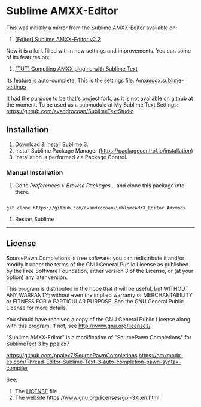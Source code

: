 # Sublime AMXX-Editor

This was initially a mirror from the Sublime AMXX-Editor available on:

1. [[Editor] Sublime AMXX-Editor v2.2](https://forums.alliedmods.net/showthread.php?t=284385)


Now it is a fork filled within new settings and improvements. You can some of its features on:

1. [[TUT] Compiling AMXX plugins with Sublime Text](https://forums.alliedmods.net/showthread.php?t=293376)

Its feature is auto-complete. This is the settings file: [Amxmodx.sublime-settings](Amxmodx.sublime-settings)


It had the purpose to be that's project fork, as it is not available on github at the moment.
To be used as a submodule at My Sublime Text Settings: https://github.com/evandrocoan/SublimeTextStudio


## Installation

1. Download & Install Sublime 3.
1. Install Sublime Package Manager (https://packagecontrol.io/installation)
1. Installation is performed via Package Control.


### Manual Installation

1. Go to <i>Preferences > Browse Packages...</i> and clone this package into there.
<pre><code>
git clone https://github.com/evandrocoan/SublimeAMXX_Editor Amxmodx
</code></pre>
1. Restart Sublime



___
## License

SourcePawn Completions is free software: you can redistribute it and/or modify
it under the terms of the GNU General Public License as published by
the Free Software Foundation, either version 3 of the License, or
(at your option) any later version.

This program is distributed in the hope that it will be useful,
but WITHOUT ANY WARRANTY; without even the implied warranty of
MERCHANTABILITY or FITNESS FOR A PARTICULAR PURPOSE.  See the
GNU General Public License for more details.

You should have received a copy of the GNU General Public License
along with this program.  If not, see <http://www.gnu.org/licenses/>.


"Sublime AMXX-Editor"  is a modification of "SourcePawn Completions" for SublimeText 3 by ppalex7


https://github.com/ppalex7/SourcePawnCompletions
https://amxmodx-es.com/Thread-Editor-Sublime-Text-3-auto-completion-pawn-syntax-compiler

See:

1. The [LICENSE](LICENSE) file
1. The website https://www.gnu.org/licenses/gpl-3.0.en.html



